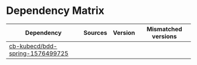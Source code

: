 # Dependency Matrix

Dependency | Sources | Version | Mismatched versions
---------- | ------- | ------- | -------------------
[cb-kubecd/bdd-spring-1576499725](https://github.com/cb-kubecd/bdd-spring-1576499725.git) |  | []() | 
